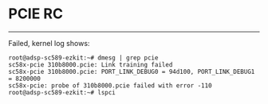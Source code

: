# PCIE RC
-----------------------------------

Failed, kernel log shows:

```
root@adsp-sc589-ezkit:~# dmesg | grep pcie
sc58x-pcie 310b8000.pcie: Link training failed
sc58x-pcie 310b8000.pcie: PORT_LINK_DEBUG0 = 94d100, PORT_LINK_DEBUG1 = 8200000
sc58x-pcie: probe of 310b8000.pcie failed with error -110
root@adsp-sc589-ezkit:~# lspci
```
